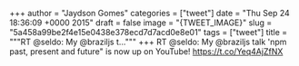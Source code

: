
+++
author = "Jaydson Gomes"
categories = ["tweet"]
date = "Thu Sep 24 18:36:09 +0000 2015"
draft = false
image = "{TWEET_IMAGE}"
slug = "5a458a99be2f4e15e0438e378ecd7d7acd0e8e01"
tags = ["tweet"]
title = """RT @seldo: My @braziljs t..."""
+++
RT @seldo: My @braziljs talk 'npm past, present and future" is now up on YouTube! https://t.co/Yeq4AjZfNX

